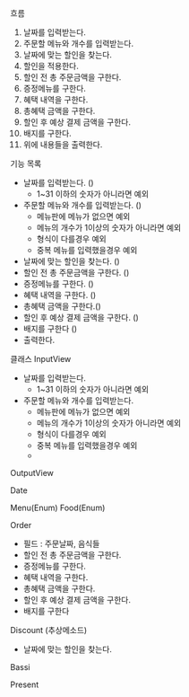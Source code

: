 흐름
1. 날짜를 입력받는다.
2. 주문할 메뉴와 개수를 입력받는다.
3. 날짜에 맞는 할인을 찾는다.
4. 할인을 적용한다.
5. 할인 전 총 주문금액을 구한다.
6. 증정메뉴를 구한다.
7. 혜택 내역을 구한다.
8. 총혜택 금액을 구한다.
9. 할인 후 예상 결제 금액을 구한다.
10. 배지를 구한다.
11. 위에 내용들을 출력한다.


기능 목록
- 날짜를 입력받는다. ()
    + 1~31 이하의 숫자가 아니라면 예외
- 주문할 메뉴와 개수를 입력받는다. ()
    + 메뉴판에 메뉴가 없으면 예외
    + 메뉴의 개수가 1이상의 숫자가 아니라면 예외
    + 형식이 다를경우 예외
    + 중복 메뉴를 입력했을경우 예외
- 날짜에 맞는 할인을 찾는다. ()
- 할인 전 총 주문금액을 구한다. ()
- 증정메뉴를 구한다. ()
- 혜택 내역을 구한다. ()
- 총혜택 금액을 구한다.() 
- 할인 후 예상 결제 금액을 구한다. ()
- 배지를 구한다 ()
- 출력한다.


클래스
InputView
- 날짜를 입력받는다.
    + 1~31 이하의 숫자가 아니라면 예외
- 주문할 메뉴와 개수를 입력받는다.
    + 메뉴판에 메뉴가 없으면 예외
    + 메뉴의 개수가 1이상의 숫자가 아니라면 예외
    + 형식이 다를경우 예외
    + 중복 메뉴를 입력했을경우 예외
    + 
OutputView

Date

Menu(Enum)
Food(Enum)

Order
- 필드 : 주문날짜, 음식들
- 할인 전 총 주문금액을 구한다.
- 증정메뉴를 구한다.
- 혜택 내역을 구한다.
- 총혜택 금액을 구한다.
- 할인 후 예상 결제 금액을 구한다.
- 배지를 구한다

Discount (추상메소드)
- 날짜에 맞는 할인을 찾는다.

Bassi

Present




